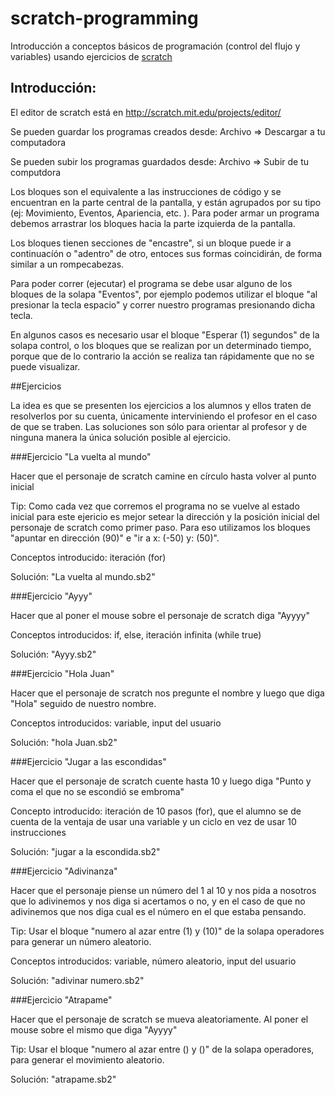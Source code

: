 scratch-programming
===================

Introducción a conceptos básicos de programación (control del flujo y variables) usando ejercicios de [scratch](http://scratch.mit.edu)

## Introducción:

El editor de scratch está en http://scratch.mit.edu/projects/editor/

Se pueden guardar los programas creados desde: Archivo => Descargar a tu computadora

Se pueden subir los programas guardados desde: Archivo => Subir de tu computdora

Los bloques son el equivalente a las instrucciones de código y se encuentran en la parte central de la pantalla, y están agrupados por su tipo (ej: Movimiento, Eventos, Apariencia, etc. ). Para poder armar un programa debemos arrastrar los bloques hacia la parte izquierda de la pantalla.

Los bloques tienen secciones de "encastre", si un bloque puede ir a continuacíón o "adentro" de otro, entoces sus formas coincidirán, de forma similar a un rompecabezas.

Para poder correr (ejecutar) el programa se debe usar alguno de los bloques de la solapa "Eventos", por ejemplo podemos utilizar el bloque "al presionar la tecla espacio" y correr nuestro programas presionando dicha tecla.

En algunos casos es necesario usar el bloque "Esperar (1) segundos" de la solapa control, o los bloques que se realizan por un determinado tiempo, porque que de lo contrario la acción se realiza tan rápidamente que no se puede visualizar.



##Ejercicios


La idea es que se presenten los ejercicios a los alumnos y ellos traten de resolverlos por su cuenta, únicamente interviniendo el profesor en el caso de que se traben. Las soluciones son sólo para orientar al profesor y de ninguna manera la única solución posible al ejercicio.



###Ejercicio "La vuelta al mundo"


Hacer que el personaje de scratch camine en círculo hasta volver al punto inicial

Tip: Como cada vez que corremos el programa no se vuelve al estado inicial para este ejericio es mejor setear la dirección y la posición inicial del personaje de scratch como primer paso. Para eso utilizamos los bloques "apuntar en dirección (90)" e "ir a x: (-50) y: (50)".

Conceptos introducido: iteración (for)

Solución: "La vuelta al mundo.sb2"



###Ejercicio "Ayyy"


Hacer que al poner el mouse sobre el personaje de scratch diga "Ayyyy"


Conceptos introducidos:  if, else, iteración infinita (while true)

Solución: "Ayyy.sb2"



###Ejercicio "Hola Juan"


Hacer que el personaje de scratch nos pregunte el nombre y luego que diga "Hola" seguido de nuestro nombre.


Conceptos introducidos: variable, input del usuario

Solución: "hola Juan.sb2"



###Ejercicio "Jugar a las escondidas"


Hacer que el personaje de scratch cuente hasta 10 y luego diga "Punto y coma el que no se escondió se embroma"



Concepto introducido: iteración de 10 pasos (for), que el alumno se de cuenta de la ventaja de usar una variable y un ciclo en vez de usar 10 instrucciones

Solución: "jugar a la escondida.sb2"



###Ejercicio "Adivinanza"


Hacer que el personaje piense un número del 1 al 10 y nos pida a nosotros que lo adivinemos y nos diga si acertamos o no, y en el caso de que no adivinemos que nos diga cual es el número en el que estaba pensando.


Tip: Usar el bloque "numero al azar entre (1) y (10)" de la solapa operadores para generar un número aleatorio.


Conceptos introducidos: variable, número aleatorio, input del usuario

Solución: "adivinar numero.sb2"



###Ejercicio "Atrapame"


Hacer que el personaje de scratch se mueva aleatoriamente. Al poner el mouse sobre el mismo que diga "Ayyyy"


Tip: Usar el bloque "numero al azar entre () y ()" de la solapa operadores, para generar el movimiento aleatorio.

Solución: "atrapame.sb2"
